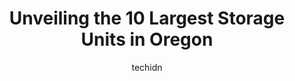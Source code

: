 ---
layout: ampstory
image: https://i0.wp.com/paketmu.com/wp-content/uploads/2023/06/a-1-self-storage-0-in-oregon-1686369147.jpeg?resize=640,853
author: techidn
featured: false
description: Explore the diverse Storage Unit scene in Oregon, home to an incredible selection of 10 establishments catering to every taste. Whether youre in search of iconic favorites or undiscovered t
title: Unveiling the 10 Largest Storage Units in Oregon
cover:
   title: Unveiling the 10 Largest Storage Units in Oregon
   subtitle: RICKPATE
   background: https://paketmu.com/wp-content/uploads/2023/06/a-1-self-storage-0-in-oregon-1686369147.jpeg

pages: 
 - layout: thirds
   top: <h1>#1 US Storage Centers</h1>
   bottom: "<p>Amber is the absolute best! Shes made the moving experience nothing short of easy and the best it could be. Thankful for her. Shes always a breath of fresh air with</p>"
   background: https://paketmu.com/wp-content/uploads/2023/06/a-1-self-storage-1-in-oregon-1686369148.jpeg
   backgroundblur: true
 - layout: thirds
   top: <h1>#2 Public Storage</h1>
   bottom: "<p>We stored here for years and were really satisfied with the experience. It was worry free knowing that the property was well maintained and safe. Management really wen</p>"
   background: https://paketmu.com/wp-content/uploads/2023/06/a-1-self-storage-2-in-oregon-1686369149.jpeg
   cta:
      link: https://paketmu.com/unveiling-the-10-largest-storage-units-in-oregon/
      text: Unveiling the 10 Largest Storage Units in Oregon
 - layout: thirds
   top: <h1>#3 Rose City Self Storage & Wine Vaults</h1>
   bottom: "<p>These storage units are so nice, with elevators to take you to the units, carts to use to help quicken the process of moving you things . The managers and staff are frien</p>"
   background: https://paketmu.com/wp-content/uploads/2023/06/a-1-self-storage-3-in-oregon-1686369149.jpeg
   cta:
      link: https://paketmu.com/unveiling-the-10-largest-storage-units-in-oregon/
      text: Unveiling the 10 Largest Storage Units in Oregon
 - layout: thirds
   top: <h1>#4 Northwest Self Storage</h1>
   bottom: "<p>3191 Del Webb Ave NE, Salem, OR 97301, United States</p>"
   background: https://images.unsplash.com/photo-1553949345-eb786bb3f7ba?ixlib=rb-4.0.3&ixid=MnwxMjA3fDB8MHxwaG90by1wYWdlfHx8fGVufDB8fHx8&auto=format&fit=crop&w=640&h=853&q=80
   cta:
      link: https://paketmu.com/unveiling-the-10-largest-storage-units-in-oregon/
      text: Unveiling the 10 Largest Storage Units in Oregon
 - layout: thirds
   top: <h1>#5 West Coast Self-Storage 17th & McLoughlin</h1>
   bottom: "<p>4970 SE 16th Ave, Portland, OR 97202, United States</p>"
   background: https://images.unsplash.com/photo-1574169208507-84376144848b?ixlib=rb-4.0.3&ixid=MnwxMjA3fDB8MHxwaG90by1wYWdlfHx8fGVufDB8fHx8&auto=format&fit=crop&w=640&h=853&q=80
   cta:
      link: https://paketmu.com/unveiling-the-10-largest-storage-units-in-oregon/
      text: Unveiling the 10 Largest Storage Units in Oregon
 - layout: thirds
   top: <h1>#6 Secure Storage</h1>
   bottom: "<p>2855 OR-66, Ashland, OR 97520, United States</p>"
   background: https://images.unsplash.com/photo-1618556658017-fd9c732d1360?ixlib=rb-4.0.3&ixid=MnwxMjA3fDB8MHxwaG90by1wYWdlfHx8fGVufDB8fHx8&auto=format&fit=crop&w=640&h=853&q=80
   cta:
      link: https://paketmu.com/unveiling-the-10-largest-storage-units-in-oregon/
      text: Unveiling the 10 Largest Storage Units in Oregon
 - layout: thirds
   top: <h1>#7 Trojan Storage of Oregon City</h1>
   bottom: "<p>14178 Fir St, Oregon City, OR 97045, United States</p>"
   background: https://images.unsplash.com/photo-1541356665065-22676f35dd40?ixlib=rb-4.0.3&ixid=MnwxMjA3fDB8MHxwaG90by1wYWdlfHx8fGVufDB8fHx8&auto=format&fit=crop&w=640&h=853&q=80
   cta:
      link: https://paketmu.com/unveiling-the-10-largest-storage-units-in-oregon/
      text: Unveiling the 10 Largest Storage Units in Oregon
 - layout: thirds
   middle: Continue reading...
   background: https://images.unsplash.com/photo-1533735380053-eb8d0759b24a?ixlib=rb-4.0.3&ixid=MnwxMjA3fDB8MHxwaG90by1wYWdlfHx8fGVufDB8fHx8&auto=format&fit=crop&w=640&h=853&q=80
   cta:
      link: https://paketmu.com/unveiling-the-10-largest-storage-units-in-oregon/
      text: Unveiling the 10 Largest Storage Units in Oregon
      
---